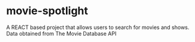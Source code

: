 # movie-spotlight
A REACT based project that allows users to search for movies and shows. Data obtained from The Movie Database API
